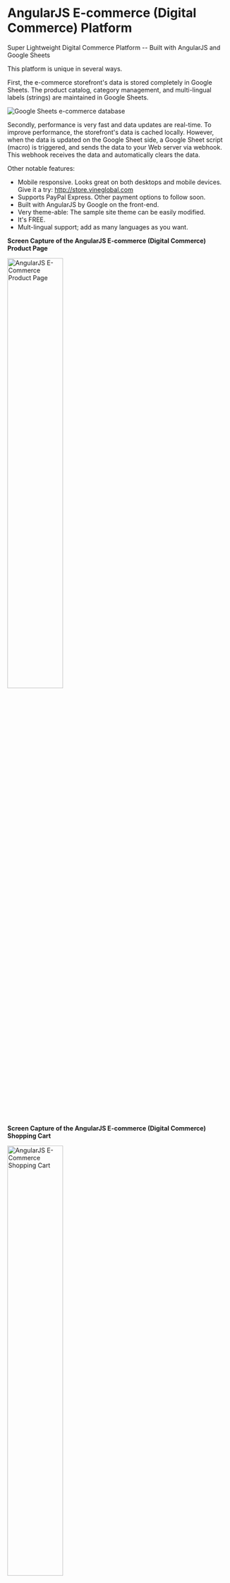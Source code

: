 # AngularJS E-commerce (Digital Commerce) Platform
Super Lightweight Digital Commerce Platform -- Built with AngularJS and Google Sheets   

This platform is unique in several ways. 

First, the e-commerce storefront's data is stored completely in Google Sheets.
The product catalog, category management, and multi-lingual labels (strings) are maintained in Google Sheets.

![Google Sheets e-commerce database](http://blog.vineglobal.com/images/google-sheets-live.png)

Secondly, performance is very fast and data updates are real-time.
To improve performance, the storefront's data is cached locally. However, when the data is updated
on the Google Sheet side, a Google Sheet script (macro) is triggered, and sends the data to your Web server via webhook. This webhook
receives the data and automatically clears the data. 


Other notable features:

- Mobile responsive. Looks great on both desktops and mobile devices. Give it a try: http://store.vineglobal.com
- Supports PayPal Express. Other payment options to follow soon.
- Built with AngularJS by Google on the front-end.
- Very theme-able: The sample site theme can be easily modified.
- It's FREE.
- Mult-lingual support; add as many languages as you want.

**Screen Capture of the AngularJS E-commerce (Digital Commerce) Product Page**

<img src="http://blog.vineglobal.com/images/home-page.PNG" alt="AngularJS E-Commerce Product Page" width="50%"/>


**Screen Capture of the AngularJS E-commerce (Digital Commerce) Shopping Cart**

<img src="http://blog.vineglobal.com/images/shopping-cart.PNG" alt="AngularJS E-Commerce Shopping Cart" width="50%"/>

## Getting Started

### Installation

**For this installation, we are giving you access to use our Google API's project OAuth 2.0 client IDs -- please, please be kind). This will make the initial setup much easier for first users of Google API Managers.**

1. On the AngularJS-eCommerce Github repository page, click Clone or download button. These instructions will cover the download option.
2. Download and unzip the ZIP file to your Web server.
3. Open your browser, and the webstore should be running.
